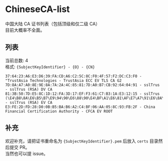 # ChineseCA-list
中国大陆 CA 证书列表（包括顶级和仅二级 CA）  
目前大概率不全面。  

## 列表
当前总数: 4  
格式: `{SubjectKeyIdentifier} - {O} - {CN}`
```
37:64:23:A6:E3:D6:39:FA:CD:A6:C2:5C:8C:F0:4F:57:F2:DC:C3:F0 - "TrustAsia Technologies - TrustAsia ECC EV TLS CA G2
7D:8A:A7:A0:8E:9E:8A:7A:2A:4C:85:81:7D:A0:B7:CB:92:64:04:91 - sslTrus - sslTrus (RSA) DV CA
81:3B:50:7D:E5:8C:1D:12:FA:3D:17:EF:F3:61:C7:B3:1A:E3:12:15 - sslTrus (\E4\B8\8A\E6\B5\B7\E9\94\90\E6\88\90\E4\BF\A1\E6\81\AF\E7\A7\91\E6\8A\80\E6\9C\89\E9\99\90\E5\85\AC\E5\8F\B8) - sslTrus (RSA) EV CA
E3:FE:2D:FD:28:D0:0B:B5:BA:B6:A2:C4:BF:06:AA:05:8C:93:FB:2F - China Financial Certification Authority - CFCA EV ROOT
```

## 补充
欢迎补充，请把证书重命名为 `{SubjectKeyIdentifier}.pem` 后放入 `certs` 目录然后提交 PR。  
当然也可以提 issue。